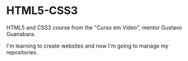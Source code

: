 # HTML5-CSS3
 HTML5 and CSS3 course from the "Curso em Vídeo", mentor Gustavo Guanabara.

 I'm learning to create websites and now I'm going to manage my repositories.